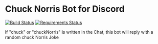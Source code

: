 # Chuck Norris Bot for Discord
[![Build Status](https://travis-ci.com/neferin12/discord-chuckNorris-bot.svg?branch=master)](https://travis-ci.com/neferin12/discord-chuckNorris-bot)
[![Requirements Status](https://requires.io/github/neferin12/discord-chuckNorris-bot/requirements.svg?branch=master)](https://requires.io/github/neferin12/discord-chuckNorris-bot/requirements/?branch=master)

If "chuck" or "chuckNorris" is written in the Chat, this bot will reply with a random chuck Norris Joke
